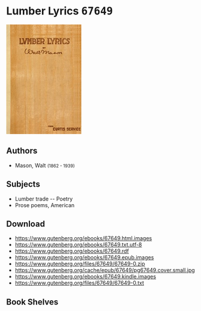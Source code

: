 # Lumber Lyrics <kbd>67649</kbd>

![](./cover.medium.jpg "")

## Authors


 - Mason, Walt <small>(1862 - 1939)</small>

## Subjects


 - Lumber trade -- Poetry
 - Prose poems, American

## Download


 - https://www.gutenberg.org/ebooks/67649.html.images
 - https://www.gutenberg.org/ebooks/67649.txt.utf-8
 - https://www.gutenberg.org/ebooks/67649.rdf
 - https://www.gutenberg.org/ebooks/67649.epub.images
 - https://www.gutenberg.org/files/67649/67649-0.zip
 - https://www.gutenberg.org/cache/epub/67649/pg67649.cover.small.jpg
 - https://www.gutenberg.org/ebooks/67649.kindle.images
 - https://www.gutenberg.org/files/67649/67649-0.txt

## Book Shelves


